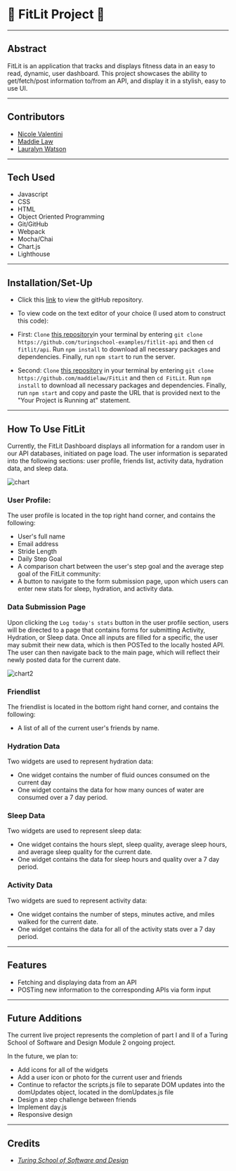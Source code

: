 # :runner: **FitLit Project** :runner:

---

## Abstract

FitLit is an application that tracks and displays fitness data in an easy to read, dynamic, user dashboard. This project showcases the ability to get/fetch/post information to/from an API, and display it in a stylish, easy to use UI.

---

## Contributors

- [Nicole Valentini](https://github.com/nvalentini21)
- [Maddie Law](https://github.com/maddielaw)
- [Lauralyn Watson](https://github.com/lilydev16)

---

## Tech Used

- Javascript
- CSS
- HTML
- Object Oriented Programming
- Git/GitHub
- Webpack
- Mocha/Chai
- Chart.js
- Lighthouse

---

## Installation/Set-Up

- Click this [link](https://github.com/maddielaw/FitLit) to view the gitHub repository.

- To view code on the text editor of your choice (I used atom to construct this code):

- First: `Clone` [this repository](https://github.com/turingschool-examples/fitlit-api)in your terminal by entering `git clone https://github.com/turingschool-examples/fitlit-api` and then `cd fitlit/api`. Run `npm install` to download all necessary packages and dependencies. Finally, run `npm start` to run the server.

- Second: `Clone` [this repository](https://github.com/yusufAbdulrasheed/Fitness) in your terminal by entering `git clone https://github.com/maddielaw/FitLit` and then `cd FitLit`. Run `npm install` to download all necessary packages and dependencies. Finally, run `npm start` and copy and paste the URL that is provided next to the "Your Project is Running at" statement.

---

## How To Use FitLit

Currently, the FitLit Dashboard displays all information for a random user in our API databases, initiated on page load. The user information is separated into the following sections: user profile, friends list, activity data, hydration data, and sleep data.

![chart](https://media.giphy.com/media/K9s7WJD3knjVFuv9HZ/giphy.gif)

### User Profile:

The user profile is located in the top right hand corner, and contains the following:

- User's full name
- Email address
- Stride Length
- Daily Step Goal
- A comparison chart between the user's step goal and the average step goal of the FitLit community:
- A button to navigate to the form submission page, upon which users can enter new stats for sleep, hydration, and activity data.

### Data Submission Page

Upon clicking the `Log today's stats` button in the user profile section, users will be directed to a page that contains forms for submitting Activity, Hydration, or Sleep data. Once all inputs are filled for a specific, the user may submit their new data, which is then POSTed to the locally hosted API. The user can then navigate back to the main page, which will reflect their newly posted data for the current date.

![chart2](https://media.giphy.com/media/j6yWb7GNtQir5B21Pu/giphy.gif)

### Friendlist

The friendlist is located in the bottom right hand corner, and contains the following:

- A list of all of the current user's friends by name.

### Hydration Data

Two widgets are used to represent hydration data:

- One widget contains the number of fluid ounces consumed on the current day
- One widget contains the data for how many ounces of water are consumed over a 7 day period.

### Sleep Data

Two widgets are used to represent sleep data:

- One widget contains the hours slept, sleep quality, average sleep hours, and average sleep quality for the current date.
- One widget contains the data for sleep hours and quality over a 7 day period.

### Activity Data

Two widgets are sued to represent activity data:

- One widget contains the number of steps, minutes active, and miles walked for the current date.
- One widget contains the data for all of the activity stats over a 7 day period.

---

## Features

- Fetching and displaying data from an API
- POSTing new information to the corresponding APIs via form input

---

## Future Additions

The current live project represents the completion of part I and II of a Turing School of Software and Design Module 2 ongoing project.

In the future, we plan to:

- Add icons for all of the widgets
- Add a user icon or photo for the current user and friends
- Continue to refactor the scripts.js file to separate DOM updates into the domUpdates object, located in the domUpdates.js file
- Design a step challenge between friends
- Implement day.js
- Responsive design

---

## Credits

- [_Turing School of Software and Design_](turing.edu)

